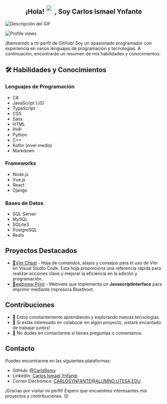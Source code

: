 <h2 align="center">¡Hola! <img src="https://media.giphy.com/media/hvRJCLFzcasrR4ia7z/giphy.gif" width="28">, Soy Carlos Ismael Ynfante</h2>

![Descripción del GIF](https://media.giphy.com/media/qgQUggAC3Pfv687qPC/giphy.gif)

![Profile views](https://komarev.com/ghpvc/?username=CarlsRemy)

¡Bienvenido a mi perfil de GitHub! Soy un apasionado programador con experiencia en varios lenguajes de programación y tecnologías. A continuación, encontrarás un resumen de mis habilidades y conocimientos:

## 🛠️ Habilidades y Conocimientos

### Lenguajes de Programación

- C#
- JavaScript (JS)
- TypeScript
- CSS 
- Sass
- HTML
- PHP
- Python
- C++
- Kotlin (nivel medio)
- Markdown 

### Frameworks
- Node.js
- Vue.js
- React
- Django

### Bases de Datos  
- SQL Server
- MySQL
- SQLite3
- PostgreSQL
- Redis

## Proyectos Destacados

- [📃Vim Cheat](https://github.com/CarlsRemy/VimVsCode-Cheats) - Hoja de comandos, atajos y consejos para el uso de Vim en Visual Studio Code. Esta hoja proporciona una referencia rápida para realizar acciones clave y mejorar la eficiencia en la edición y programación.
- [📱webview Print](https://github.com/CarlsRemy/PrintApp) - Webview que implementa un **JavascriptInterface** para imprimir mediante impresora Bluethoot.

## Contribuciones

- 🌱 Estoy constantemente aprendiendo y explorando nuevas tecnologías.
- 👯 Si estás interesado en colaborar en algún proyecto, ¡estaré encantado de trabajar juntos!
- 💬 No dudes en contactarme si tienes preguntas o comentarios.

## Contacto

Puedes encontrarme en las siguientes plataformas:

- GitHub: [@CarlsRemy](https://github.com/CarlsRemy)
- LinkedIn: [Carlos Ismael Ynfante](https://www.linkedin.com/in/carlos-ismael-ynfante/)
- Correo Electrónico: CARLOSYNFANTE@ALUMNO.UTESA.EDU

¡Gracias por visitar mi perfil! Espero que encuentres interesantes mis proyectos y contribuciones. 😊